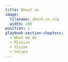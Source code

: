 ```yaml
---
title: About us
image:
  filename: about-us.svg
  width: 280
position: 1
playbook-section-chapters:
  - What we do
  - Mission
  - Vision
  - Values
---
```

